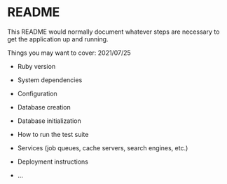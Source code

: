 # README

This README would normally document whatever steps are necessary to get the
application up and running.

Things you may want to cover:
2021/07/25
* Ruby version

* System dependencies

* Configuration

* Database creation

* Database initialization

* How to run the test suite

* Services (job queues, cache servers, search engines, etc.)

* Deployment instructions

* ...
